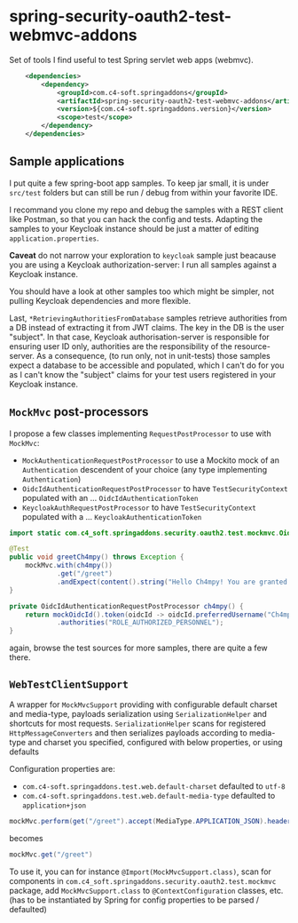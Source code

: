 # spring-security-oauth2-test-webmvc-addons

Set of tools I find useful to test Spring servlet web apps (webmvc).

```xml
	<dependencies>
		<dependency>
			<groupId>com.c4-soft.springaddons</groupId>
			<artifactId>spring-security-oauth2-test-webmvc-addons</artifactId>
			<version>${com.c4-soft.springaddons.version}</version>
			<scope>test</scope>
		</dependency>
	</dependencies>
```

## Sample applications

I put quite a few spring-boot app samples. To keep jar small, it is under `src/test` folders but can still be run / debug from within your favorite IDE.

I recommand you clone my repo and debug the samples with a REST client like Postman, so that you can hack the config and tests.
Adapting the samples to your Keycloak instance should be just a matter of editing `application.properties`.

**Caveat** do not narrow your exploration to `keycloak` sample just beacause you are using a Keycloak authorization-server:
I run all samples against a Keycloak instance.

You should have a look at other samples too which might be simpler, not pulling Keycloak dependencies and more flexible.

Last, `*RetrievingAuthoritiesFromDatabase` samples retrieve authorities from a DB instead of extracting it from JWT claims. The key in the DB is the user "subject".
In that case, Keycloak authorisation-server is responsible for ensuring user ID only, authorities are the responsibility of the resource-server.
As a consequence, (to run only, not in unit-tests) those samples expect a database to be accessible and populated, which I can't do for you
as I can't know the "subject" claims for your test users registered in your Keycloak instance.

## `MockMvc` post-processors

I propose a few classes implementing `RequestPostProcessor` to use with `MockMvc`:

- `MockAuthenticationRequestPostProcessor` to use a Mockito mock of an `Authentication` descendent of your choice (any type implementing `Authentication`)
- `OidcIdAuthenticationRequestPostProcessor` to have `TestSecurityContext` populated with an ... `OidcIdAuthenticationToken`
- `KeycloakAuthRequestPostProcessor` to have `TestSecurityContext` populated with a ... `KeycloakAuthenticationToken`

```java
import static com.c4_soft.springaddons.security.oauth2.test.mockmvc.OidcIdAuthenticationRequestPostProcessor.mockOidcId;

@Test
public void greetCh4mpy() throws Exception {
	mockMvc.with(ch4mpy())
			.get("/greet")
			.andExpect(content().string("Hello Ch4mpy! You are granted with [ROLE_AUTHORIZED_PERSONNEL]."));
}

private OidcIdAuthenticationRequestPostProcessor ch4mpy() {
	return mockOidcId().token(oidcId -> oidcId.preferredUsername("Ch4mpy"))
			.authorities("ROLE_AUTHORIZED_PERSONNEL");
}
```

again, browse the test sources for more samples, there are quite a few there.

## `WebTestClientSupport`

A wrapper for `MockMvcSupport` providing with configurable default charset and media-type, payloads serialization using `SerializationHelper` and shortcuts for most requests.
`SerializationHelper` scans for registered `HttpMessageConverters` and then serializes payloads according to media-type and charset you specified, configured with below properties, or using defaults

Configuration properties are:

- `com.c4-soft.springaddons.test.web.default-charset` defaulted to `utf-8`
- `com.c4-soft.springaddons.test.web.default-media-type` defaulted to `application+json`

```java
mockMvc.perform(get("/greet").accept(MediaType.APPLICATION_JSON).header("Accept-Encoding", "UTF-8"))
```

becomes

```java
mockMvc.get("/greet")
```

To use it, you can for instance `@Import(MockMvcSupport.class)`, scan for components in `com.c4_soft.springaddons.security.oauth2.test.mockmvc` package, add `MockMvcSupport.class` to `@ContextConfiguration` classes, etc. (has to be instantiated by Spring for config properties to be parsed / defaulted)
